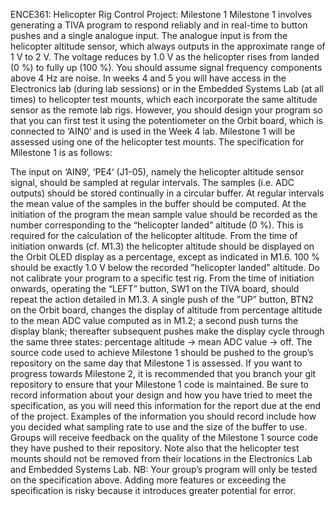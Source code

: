 ENCE361: Helicopter Rig Control Project: Milestone 1
Milestone 1 involves generating a TIVA program to respond reliably and in real-time to button
pushes and a single analogue input. The analogue input is from the helicopter altitude sensor,
which always outputs in the approximate range of 1 V to 2 V. The voltage reduces by 1.0 V as
the helicopter rises from landed (0 %) to fully up (100 %). You should assume signal frequency
components above 4 Hz are noise.
In weeks 4 and 5 you will have access in the Electronics lab (during lab sessions) or in the
Embedded Systems Lab (at all times) to helicopter test mounts, which each incorporate the
same altitude sensor as the remote lab rigs. However, you should design your program so that
you can first test it using the potentiometer on the Orbit board, which is connected to ‘AIN0‘
and is used in the Week 4 lab. Milestone 1 will be assessed using one of the helicopter test
mounts. The specification for Milestone 1 is as follows:

The input on ‘AIN9‘, ‘PE4‘ (J1-05), namely the helicopter altitude sensor signal, should
be sampled at regular intervals.
The samples (i.e. ADC outputs) should be stored continually in a circular buffer. At
regular intervals the mean value of the samples in the buffer should be computed.
At the initiation of the program the mean sample value should be recorded as the number
corresponding to the “helicopter landed” altitude (0 %). This is required for the calculation
of the helicopter altitude.
From the time of initiation onwards (cf. M1.3) the helicopter altitude should be displayed
on the Orbit OLED display as a percentage, except as indicated in M1.6. 100 % should
be exactly 1.0 V below the recorded ”helicopter landed” altitude. Do not calibrate your
program to a specific test rig.
From the time of initiation onwards, operating the “LEFT” button, SW1 on the TIVA
board, should repeat the action detailed in M1.3.
A single push of the ”UP” button, BTN2 on the Orbit board, changes the display of
altitude from percentage altitude to the mean ADC value computed as in M1.2; a second
push turns the display blank; thereafter subsequent pushes make the display cycle through
the same three states: percentage altitude → mean ADC value → off.
The source code used to achieve Milestone 1 should be pushed to the group’s repository
on the same day that Milestone 1 is assessed.
If you want to progress towards Milestone 2, it is recommended that you branch your git
repository to ensure that your Milestone 1 code is maintained. Be sure to record information
about your design and how you have tried to meet the specification, as you will need this
information for the report due at the end of the project. Examples of the information you
should record include how you decided what sampling rate to use and the size of the buffer
to use. Groups will receive feedback on the quality of the Milestone 1 source code they have
pushed to their repository.
Note also that the helicopter test mounts should not be removed from their locations in the
Electronics Lab and Embedded Systems Lab.
NB: Your group’s program will only be tested on the specification above. Adding more
features or exceeding the specification is risky because it introduces greater potential for error.
